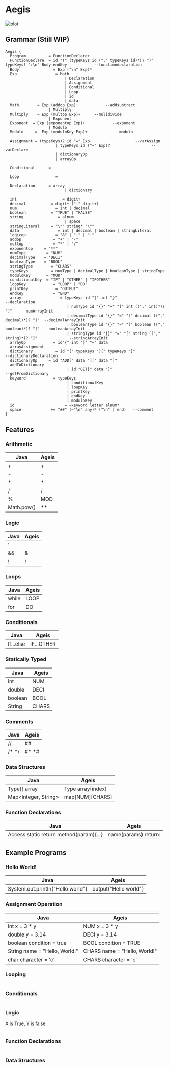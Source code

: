 # Aegis
![plot](https://github.com/Ulq1517/Aegis/blob/main/Aegis.png?raw=true)

## Grammar (Still WIP)
```
Aegis {
  Program          = FunctionDeclare+
  FunctionDeclare  = id "(" (typeKeys id ("," typeKeys id)*)? ")" typeKeys? ":\n" Body endKey            --functiondeclaration
  Body               = Exp ("\n" Exp)*  
  Exp                 = Math
                          | Declaration
                          | Assignment
                          | Conditional
                          | Loop
                          | id
                          | data
  Math        = Exp (addop Exp)+            --addsubtract
  				   | Multiply
  Multiply    = Exp (multop Exp)+      --mulidivide
                   | Exponent
  Exponent  = Exp (exponentop Exp)+            --exponent
                   | Modulo
  Modulo     =  Exp (moduloKey Exp)+            --modulo
  				   
  Assignment = (typeKeys)? id "=" Exp			         --varAssign
                      | typeKeys id ("=" Exp)?                  --varDeclare
                      | dictionaryOp
                      | arrayOp       
  
  Conditional      =
  
  Loop                = 
  
  Declaration      = array
                          | dictionary
                          
  int                    = digit+
  decimal           = digit+ ("." digit+)
  num                 = int | decimal
  boolean           = "TRUE" | "FALSE"
  string               = alnum
                          | space
  stringLiteral     = "\"" string* "\""
  data                 = int | decimal | boolean | stringLiteral
  logicop             = "&" | "|" | "!"
  addop              = "+" | "-"
  multop             = "*" | "/"
  exponentop     = "**"
  numType         = "NUM"
  decimalType    = "DECI"
  booleanType    = "BOOL"
  stringType        = "CHARS"
  typeKeys          = numType | decimalType | booleanType | stringType
  moduloKey       = "MOD"
  conditionalKey  = "IF" | "OTHER" | "IFOTHER"
  loopKey            = "LOOP" | "DO"
  printKey            = "OUTPUT"
  endKey             = "END"
  array                 = typeKeys id "{" int "}"                           --declaration
                           | numType id "{}" "=" "[" int (("," int)*)? "]"    --numArrayInit
                           | decimalType id "{}" "=" "[" decimal (("," decimal)*)? "]"  --decimalArrayInit
                           | booleanType id "{}" "=" "[" boolean (("," boolean)*)? "]"  --booleanArrayInit
                           | stringType id "{}" "=" "[" string (("," string)*)? "]"              --stringArrayInit
  arrayOp            = id"{" int "}" "=" data                                    --arrayAssignment
  dictionary          = id "[" typeKeys "][" typeKeys "]"                --dictionaryDeclaration
  dictionaryOp     = id "ADD[" data "][" data "]"                         --addToDictionary
                           | id "GET[" data "]"                                        --getFromDictionary
  keyword            = typeKeys
                           | conditionalKey
                           | loopKey
                           | printKey
                           | endKey
                           | moduloKey
  id                      = ~keyword letter alnum*
  space             += "##" (~"\n" any)* ("\n" | end)   --comment
}
```

## Features
### Arithmetic
|Java|Ageis|
|----|-----|
|+|+|
|-|-|
|*|*|
|/|/|
|%|MOD|
|Math.pow()|**|
### Logic
|Java|Ageis|
|----|-----|
|'||'  |'|'   |
|&&|&|
|!|!|
### Loops
|Java      |Ageis|
|----------|-----|
|while     |LOOP |
|for       |DO   |
### Conditionals
|Java      |Ageis     |
|----------|----------|
|If...else |IF...OTHER|
### Statically Typed
|Java      |Ageis|
|----------|-----|
|int       |NUM  |
|double    |DECI |
|boolean   |BOOL |
|String    |CHARS|
### Comments
|Java      |Ageis|
|----------|-----|
|//        |##   |
|/* */     |#* *#|
### Data Structures
|Java                |Ageis            |
|--------------------|-----------------|
|Type[] array        |Type array{index}|
|Map<Integer, String>|map[NUM][CHARS]  |
### Function Declarations
|Java                                   |Ageis|
|---------------------------------------|--------------------|
|Access static return method(param){...}|name(params) return:|

## Example Programs
### Hello World!
|Java|Ageis|
|----|-----|
|System.out.println("Hello world")|output("Hello world")|

### Assignment Operation
|Java         |Ageis        |
|-------------|-------------|
|int x = 3 * y|NUM x = 3 * y|
|double y = 3.14|DECI y = 3.14|
|boolean condition = true|BOOL condition = TRUE|
|String name = "Hello, World!"|CHARS name = "Hello, World!"|
|char character = 'c'|CHARS character = 'c'|
### Looping
```
```
### Conditionals
```
```
### Logic
X is True, Y is false.
```
```
### Function Declarations
```
```
### Data Structures
```
```
